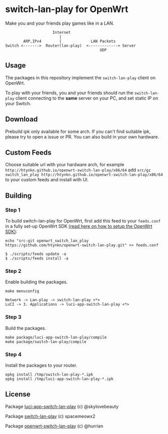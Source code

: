 # switch-lan-play for OpenWrt
Make you and your friends play games like in a LAN.

```
                     Internet
                        |
        ARP,IPv4        |             LAN Packets
Switch <------->  Router(lan-play)  <-------------> Server
                                          UDP
```

## Usage

The packages in this repository implement the ``switch-lan-play`` client on OpenWrt.

To play with your friends, you and your friends should run the ``switch-lan-play`` client connecting to the **same** server on your PC, and set static IP on your Switch.

## Download
Prebuild ipk only available for some arch. If you can't find suitable ipk, please try to open a issue or PR.
You can also build in your own hardware.

## Custom Feeds
Choose suitable url with your hardware arch, for example `http://htynkn.github.io/openwrt-switch-lan-play/x86/64`
add `src/gz switch_lan_play http://htynkn.github.io/openwrt-switch-lan-play/x86/64` to your custom feeds and install with UI.

## Building

### Step 1
To build switch-lan-play for OpenWrt, first add this feed to your ``feeds.conf`` in a fully set-up OpenWrt SDK [(read here on how to setup the OpenWrt SDK)](https://openwrt.org/docs/guide-developer/using_the_sdk):

```
echo "src-git openwrt_switch_lan_play https://github.com/htynkn/openwrt-switch-lan-play.git" >> feeds.conf

$ ./scripts/feeds update -a
$ ./scripts/feeds install -a
```

### Step 2
Enable building the packages.
```
make menuconfig

Network -> Lan-play -> switch-lan-play <*>
LuCI -> 3. Applications -> luci-app-switch-lan-play <*>
```

### Step 3
Build the packages.
```
make package/luci-app-switch-lan-play/compile
make package/switch-lan-play/compile
```

### Step 4
Install the packages to your router.
```
opkg install /tmp/switch-lan-play-*.ipk
opkg install /tmp/luci-app-switch-lan-play-*.ipk
```

## License
Package [luci-app-switch-lan-play](https://github.com/skylovebeauty/luci-app-switch-lan-play) (c) @skylovebeauty

Package [switch-lan-play](https://github.com/spacemeowx2/switch-lan-play) (c) spacemeowx2

Package [openwrt-switch-lan-play](https://github.com/hurrian/openwrt-switch-lan-play) (c) @hurrian
